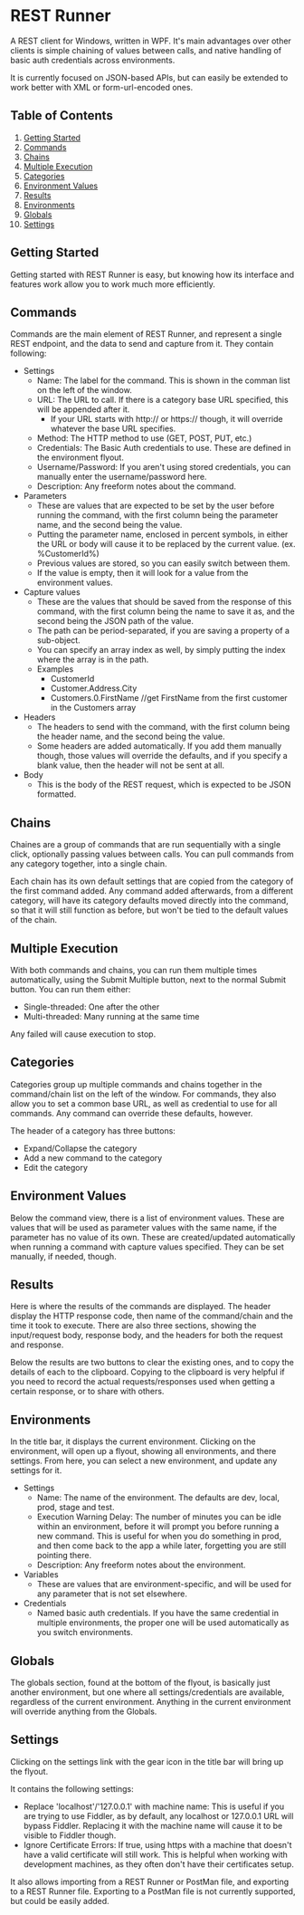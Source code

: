 # REST Runner

A REST client for Windows, written in WPF.  It's main advantages over other clients is simple chaining of values
between calls, and native handling of basic auth credentials across environments.

It is currently focused on JSON-based APIs, but can easily be extended to work better with XML or form-url-encoded ones.

## Table of Contents

  1. [Getting Started](#getting-started)
  1. [Commands](#commands)
  1. [Chains](#chains)
  1. [Multiple Execution](#multiple-execution)
  1. [Categories](#categories)
  1. [Environment Values](#environment-values)
  1. [Results](#results)
  1. [Environments](#environments)
  1. [Globals](#globals)
  1. [Settings](#settings)

## Getting Started

Getting started with REST Runner is easy, but knowing how its interface and features work allow you to work much more efficiently.

## Commands

Commands are the main element of REST Runner, and represent a single REST endpoint, and the data to send and capture from it.  They contain following:

* Settings
  * Name: The label for the command.  This is shown in the comman list on the left of the window.
  * URL: The URL to call.  If there is a category base URL specified, this will be appended after it.
    * If your URL starts with http:// or https:// though, it will override whatever the base URL specifies.
  * Method: The HTTP method to use (GET, POST, PUT, etc.)
  * Credentials: The Basic Auth credentials to use.  These are defined in the environment flyout.
  * Username/Password: If you aren't using stored credentials, you can manually enter the username/password here.
  * Description: Any freeform notes about the command.
* Parameters
  * These are values that are expected to be set by the user before running the command, with the first column being the parameter name, and the second being the value.
  * Putting the parameter name, enclosed in percent symbols, in either the URL or body will cause it to be replaced by the current value. (ex. %CustomerId%)
  * Previous values are stored, so you can easily switch between them.
  * If the value is empty, then it will look for a value from the environment values.
* Capture values
  * These are the values that should be saved from the response of this command, with the first column being the name to save it as, and the second being the JSON path of the value.
  * The path can be period-separated, if you are saving a property of a sub-object.
  * You can specify an array index as well, by simply putting the index where the array is in the path.
  * Examples
    * CustomerId
    * Customer.Address.City
    * Customers.0.FirstName //get FirstName from the first customer in the Customers array
* Headers
  * The headers to send with the command, with the first column being the header name, and the second being the value.
  * Some headers are added automatically.  If you add them manually though, those values will override the defaults, and if you specify a blank value, then the header will not be sent at all.
* Body
  * This is the body of the REST request, which is expected to be JSON formatted.

## Chains

Chaines are a group of commands that are run sequentially with a single click, optionally passing values between calls.  You can pull commands from any category
together, into a single chain.

Each chain has its own default settings that are copied from the category of the first command added.  Any command added afterwards, from a different category, will
have its category defaults moved directly into the command, so that it will still function as before, but won't be tied to the default values of the chain.

## Multiple Execution

With both commands and chains, you can run them multiple times automatically, using the Submit Multiple button, next to the normal Submit button.  You can run them
either:

* Single-threaded: One after the other
* Multi-threaded: Many running at the same time

Any failed will cause execution to stop.

## Categories

Categories group up multiple commands and chains together in the command/chain list on the left of the window.  For commands, they also allow you to set a common
base URL, as well as credential to use for all commands.  Any command can override these defaults, however.

The header of a category has three buttons:

* Expand/Collapse the category
* Add a new command to the category
* Edit the category

## Environment Values

Below the command view, there is a list of environment values.  These are values that will be used as parameter values with the same name, if the parameter has no value
of its own.  These are created/updated automatically when running a command with capture values specified.  They can be set manually, if needed, though.

## Results

Here is where the results of the commands are displayed.  The header display the HTTP response code, then name of the command/chain and the time it took to execute.
There are also three sections, showing the input/request body, response body, and the headers for both the request and response.

Below the results are two buttons to clear the existing ones, and to copy the details of each to the clipboard.  Copying to the clipboard is very helpful if you need
to record the actual requests/responses used when getting a certain response, or to share with others.

## Environments

In the title bar, it displays the current environment.  Clicking on the environment, will open up a flyout, showing all environments, and there settings.
From here, you can select a new environment, and update any settings for it.

* Settings
  * Name: The name of the environment.  The defaults are dev, local, prod, stage and test.
  * Execution Warning Delay: The number of minutes you can be idle within an environment, before it will prompt you before running a new command.  This is useful
  for when you do something in prod, and then come back to the app a while later, forgetting you are still pointing there.
  * Description: Any freeform notes about the environment.
* Variables
  * These are values that are environment-specific, and will be used for any parameter that is not set elsewhere.
* Credentials
  * Named basic auth credentials.  If you have the same credential in multiple environments, the proper one will be used automatically as you switch environments.

## Globals

The globals section, found at the bottom of the flyout, is basically just another environment, but one where all settings/credentials are available, regardless of
the current environment.  Anything in the current environment will override anything from the Globals.

## Settings

Clicking on the settings link with the gear icon in the title bar will bring up the flyout.

It contains the following settings:

* Replace 'localhost'/'127.0.0.1' with machine name: This is useful if you are trying to use Fiddler, as by default, any localhost or 127.0.0.1 URL will bypass
Fiddler.  Replacing it with the machine name will cause it to be visible to Fiddler though.
* Ignore Certificate Errors: If true, using https with a machine that doesn't have a valid certificate will still work.  This is helpful when working with development
machines, as they often don't have their certificates setup.

It also allows importing from a REST Runner or PostMan file, and exporting to a REST Runner file.  Exporting to a PostMan file is not currently supported, but could
be easily added.
